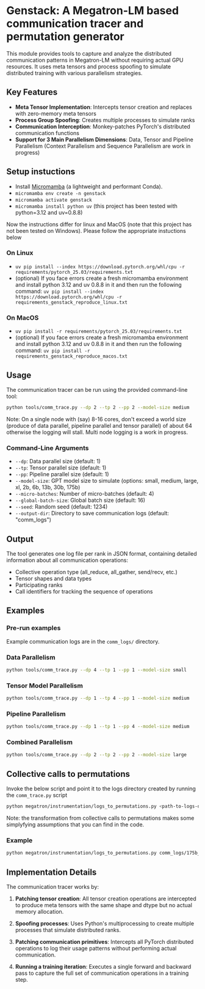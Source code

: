 # Genstack: A Megatron-LM based communication tracer and permutation generator

This module provides tools to capture and analyze the distributed communication patterns in Megatron-LM without requiring actual GPU resources. It uses meta tensors and process spoofing to simulate distributed training with various parallelism strategies.

## Key Features

- **Meta Tensor Implementation**: Intercepts tensor creation and replaces with zero-memory meta tensors
- **Process Group Spoofing**: Creates multiple processes to simulate ranks
- **Communication Interception**: Monkey-patches PyTorch's distributed communication functions
- **Support for 3 Main Parallelism Dimensions**: Data, Tensor and Pipeline Parallelism (Context Parallelism and Sequence Parallelism are work in progress)

## Setup instuctions

- Install [Micromamba](https://mamba.readthedocs.io/en/latest/installation/micromamba-installation.html) (a lightweight and performant Conda).
- ```micromamba env create -n genstack```
- ```micromamba activate genstack```
- ```micromamba install python uv``` (this project has been tested with python=3.12 and uv=0.8.8)

Now the instructions differ for linux and MacOS (note that this project has not been tested on Windows). Please follow the appropriate instuctions below

### On Linux

- ```uv pip install --index https://download.pytorch.org/whl/cpu -r requirements/pytorch_25.03/requirements.txt```
- (optional) If you face errors create a fresh micromamba environment and install python 3.12 and uv 0.8.8 in it and then run the following command: ```uv pip install --index https://download.pytorch.org/whl/cpu -r requirements_genstack_reproduce_linux.txt```

### On MacOS

- ```uv pip install -r requirements/pytorch_25.03/requirements.txt```
- (optional) If you face errors create a fresh micromamba environment and install python 3.12 and uv 0.8.8 in it and then run the following command: ```uv pip install -r requirements_genstack_reproduce_macos.txt```

## Usage

The communication tracer can be run using the provided command-line tool:

```bash
python tools/comm_trace.py --dp 2 --tp 2 --pp 2 --model-size medium
```

Note: On a single node with (say) 8-16 cores, don't exceed a world size (produce of data parallel, pipeline parallel and tensor parallel) of about 64 otherwise the logging will stall. Multi node logging is a work in progress.

### Command-Line Arguments

- `--dp`: Data parallel size (default: 1)
- `--tp`: Tensor parallel size (default: 1)
- `--pp`: Pipeline parallel size (default: 1)
- `--model-size`: GPT model size to simulate (options: small, medium, large, xl, 2b, 6b, 13b, 30b, 175b)
- `--micro-batches`: Number of micro-batches (default: 4)
- `--global-batch-size`: Global batch size (default: 16)
- `--seed`: Random seed (default: 1234)
- `--output-dir`: Directory to save communication logs (default: "comm_logs")

## Output

The tool generates one log file per rank in JSON format, containing detailed information about all communication operations:

- Collective operation type (all_reduce, all_gather, send/recv, etc.)
- Tensor shapes and data types
- Participating ranks
- Call identifiers for tracking the sequence of operations

## Examples

### Pre-run examples

Example communication logs are in the `comm_logs/` directory.

### Data Parallelism

```bash
python tools/comm_trace.py --dp 4 --tp 1 --pp 1 --model-size small
```

### Tensor Model Parallelism

```bash
python tools/comm_trace.py --dp 1 --tp 4 --pp 1 --model-size medium
```

### Pipeline Parallelism

```bash
python tools/comm_trace.py --dp 1 --tp 1 --pp 4 --model-size medium
```

### Combined Parallelism

```bash
python tools/comm_trace.py --dp 2 --tp 2 --pp 2 --model-size large
```

## Collective calls to permutations

Invoke the below script and point it to the logs directory created by running the `comm_trace.py` script

```bash
python megatron/instrumentation/logs_to_permutations.py <path-to-logs-dir>
```

Note: the transformation from collective calls to permutations makes some simplyfying assumptions that you can find in the code.

### Example

```bash
python megatron/instrumentation/logs_to_permutations.py comm_logs/175b_dp2_tp4_pp6_20250810_184348
```

## Implementation Details

The communication tracer works by:

1. **Patching tensor creation**: All tensor creation operations are intercepted to produce meta tensors with the same shape and dtype but no actual memory allocation.

2. **Spoofing processes**: Uses Python's multiprocessing to create multiple processes that simulate distributed ranks.

3. **Patching communication primitives**: Intercepts all PyTorch distributed operations to log their usage patterns without performing actual communication.

4. **Running a training iteration**: Executes a single forward and backward pass to capture the full set of communication operations in a training step.
